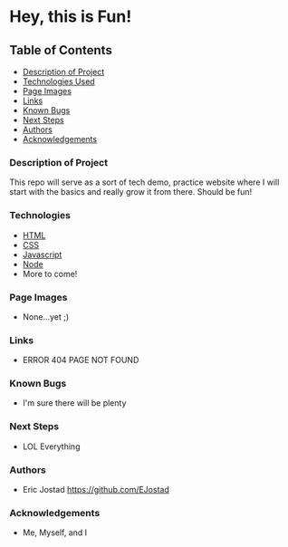 # Hey, this is Fun! 


## Table of Contents

- [Description of Project](#description-of-Project)
- [Technologies Used](#technologies)
- [Page Images](#page-images)
- [Links](#links) 
- [Known Bugs](#known-bugs)
- [Next Steps](#next-steps)
- [Authors](#authors)
- [Acknowledgements](#acknowledgements)

### Description of Project

This repo will serve as a sort of tech demo, practice website where I will start with the basics and really grow it from there. Should be fun! 

### Technologies

- [HTML](https://html.com/)
- [CSS](https://www.w3.org/Style/CSS/Overview.en.html)
- [Javascript](https://www.javascript.com/)
- [Node](https://nodejs.org/en/)
- More to come!

### Page Images

- None...yet ;)

### Links

- ERROR 404 PAGE NOT FOUND 

### Known Bugs

- I'm sure there will be plenty 

### Next Steps

- LOL Everything 


### Authors
- Eric Jostad https://github.com/EJostad


### Acknowledgements
- Me, Myself, and I
